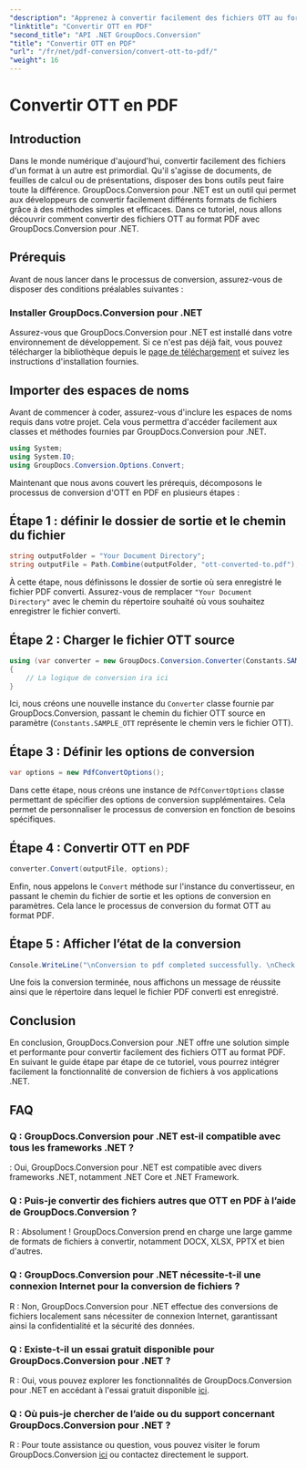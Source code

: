 ```yaml
---
"description": "Apprenez à convertir facilement des fichiers OTT au format PDF grâce à GroupDocs.Conversion pour .NET. Intégrez facilement la conversion de fichiers à vos applications .NET."
"linktitle": "Convertir OTT en PDF"
"second_title": "API .NET GroupDocs.Conversion"
"title": "Convertir OTT en PDF"
"url": "/fr/net/pdf-conversion/convert-ott-to-pdf/"
"weight": 16
---
```


# Convertir OTT en PDF

## Introduction

Dans le monde numérique d'aujourd'hui, convertir facilement des fichiers d'un format à un autre est primordial. Qu'il s'agisse de documents, de feuilles de calcul ou de présentations, disposer des bons outils peut faire toute la différence. GroupDocs.Conversion pour .NET est un outil qui permet aux développeurs de convertir facilement différents formats de fichiers grâce à des méthodes simples et efficaces. Dans ce tutoriel, nous allons découvrir comment convertir des fichiers OTT au format PDF avec GroupDocs.Conversion pour .NET.

## Prérequis

Avant de nous lancer dans le processus de conversion, assurez-vous de disposer des conditions préalables suivantes :

### Installer GroupDocs.Conversion pour .NET

Assurez-vous que GroupDocs.Conversion pour .NET est installé dans votre environnement de développement. Si ce n'est pas déjà fait, vous pouvez télécharger la bibliothèque depuis le [page de téléchargement](https://releases.groupdocs.com/conversion/net/) et suivez les instructions d'installation fournies.

## Importer des espaces de noms

Avant de commencer à coder, assurez-vous d'inclure les espaces de noms requis dans votre projet. Cela vous permettra d'accéder facilement aux classes et méthodes fournies par GroupDocs.Conversion pour .NET.

```csharp
using System;
using System.IO;
using GroupDocs.Conversion.Options.Convert;
```


Maintenant que nous avons couvert les prérequis, décomposons le processus de conversion d'OTT en PDF en plusieurs étapes :

## Étape 1 : définir le dossier de sortie et le chemin du fichier

```csharp
string outputFolder = "Your Document Directory";
string outputFile = Path.Combine(outputFolder, "ott-converted-to.pdf");
```

À cette étape, nous définissons le dossier de sortie où sera enregistré le fichier PDF converti. Assurez-vous de remplacer `"Your Document Directory"` avec le chemin du répertoire souhaité où vous souhaitez enregistrer le fichier converti.

## Étape 2 : Charger le fichier OTT source

```csharp
using (var converter = new GroupDocs.Conversion.Converter(Constants.SAMPLE_OTT))
{
    // La logique de conversion ira ici
}
```

Ici, nous créons une nouvelle instance du `Converter` classe fournie par GroupDocs.Conversion, passant le chemin du fichier OTT source en paramètre (`Constants.SAMPLE_OTT` représente le chemin vers le fichier OTT).

## Étape 3 : Définir les options de conversion

```csharp
var options = new PdfConvertOptions();
```

Dans cette étape, nous créons une instance de `PdfConvertOptions` classe permettant de spécifier des options de conversion supplémentaires. Cela permet de personnaliser le processus de conversion en fonction de besoins spécifiques.

## Étape 4 : Convertir OTT en PDF

```csharp
converter.Convert(outputFile, options);
```

Enfin, nous appelons le `Convert` méthode sur l'instance du convertisseur, en passant le chemin du fichier de sortie et les options de conversion en paramètres. Cela lance le processus de conversion du format OTT au format PDF.

## Étape 5 : Afficher l’état de la conversion

```csharp
Console.WriteLine("\nConversion to pdf completed successfully. \nCheck output in {0}", outputFolder);
```

Une fois la conversion terminée, nous affichons un message de réussite ainsi que le répertoire dans lequel le fichier PDF converti est enregistré.

## Conclusion

En conclusion, GroupDocs.Conversion pour .NET offre une solution simple et performante pour convertir facilement des fichiers OTT au format PDF. En suivant le guide étape par étape de ce tutoriel, vous pourrez intégrer facilement la fonctionnalité de conversion de fichiers à vos applications .NET.

## FAQ

### Q : GroupDocs.Conversion pour .NET est-il compatible avec tous les frameworks .NET ?

: Oui, GroupDocs.Conversion pour .NET est compatible avec divers frameworks .NET, notamment .NET Core et .NET Framework.

### Q : Puis-je convertir des fichiers autres que OTT en PDF à l’aide de GroupDocs.Conversion ?

R : Absolument ! GroupDocs.Conversion prend en charge une large gamme de formats de fichiers à convertir, notamment DOCX, XLSX, PPTX et bien d'autres.

### Q : GroupDocs.Conversion pour .NET nécessite-t-il une connexion Internet pour la conversion de fichiers ?

R : Non, GroupDocs.Conversion pour .NET effectue des conversions de fichiers localement sans nécessiter de connexion Internet, garantissant ainsi la confidentialité et la sécurité des données.

### Q : Existe-t-il un essai gratuit disponible pour GroupDocs.Conversion pour .NET ?

R : Oui, vous pouvez explorer les fonctionnalités de GroupDocs.Conversion pour .NET en accédant à l'essai gratuit disponible [ici](https://releases.groupdocs.com/).

### Q : Où puis-je chercher de l’aide ou du support concernant GroupDocs.Conversion pour .NET ?

R : Pour toute assistance ou question, vous pouvez visiter le forum GroupDocs.Conversion [ici](https://forum.groupdocs.com/c/conversion/11) ou contactez directement le support.